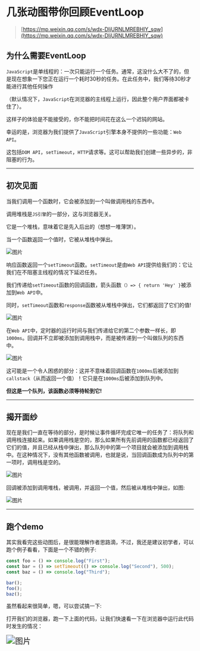 # 几张动图带你回顾EventLoop

> [https://mp.weixin.qq.com/s/wdx-DIjURNLMREBHlY_sqw](https://mp.weixin.qq.com/s/wdx-DIjURNLMREBHlY_sqw)

## 为什么需要EventLoop

`JavaScript`是单线程的：一次只能运行一个任务。通常，这没什么大不了的，但是现在想象一下您正在运行一个耗时30秒的任务。在此任务中，我们等待30秒才能进行其他任何操作

（默认情况下，`JavaScript`在浏览器的主线程上运行，因此整个用户界面都被卡住了）。

这样子的体验是不能接受的，你不能把时间花在这么一个迟钝的网站。

幸运的是，浏览器为我们提供了`JavaScript`引擎本身不提供的一些功能：`Web API`。

这包括`DOM API`，`setTimeout`，`HTTP`请求等。这可以帮助我们创建一些异步的，非阻塞的行为。

------

## 初次见面

当我们调用一个函数时，它会被添加到一个叫做调用栈的东西中。

调用堆栈是`JS引擎`的一部分，这与浏览器无关。

它是一个堆栈，意味着它是先入后出的（想想一堆薄饼）。

当一个函数返回一个值时，它被从堆栈中弹出。

![图片](https://gitee.com/qdzhou/img-upload/raw/master/images/202202142322995.gif)

响应函数返回一个`setTimeout`函数。`setTimeout`是由`Web API`提供给我们的：它让我们在不阻塞主线程的情况下延迟任务。

我们传递给`setTimeout`函数的回调函数，箭头函数`（）=> { return 'Hey' }`被添加到`Web API`中。

同时，`setTimeout`函数和`response`函数被从堆栈中弹出，它们都返回了它们的值!

![图片](https://gitee.com/qdzhou/img-upload/raw/master/images/202202142325373.gif)

在`Web API`中，定时器的运行时间与我们传递给它的第二个参数一样长，即`1000ms`。回调并不立即被添加到调用栈中，而是被传递到一个叫做队列的东西中。

![图片](https://gitee.com/qdzhou/img-upload/raw/master/images/202202142326192.gif)

这可能是一个令人困惑的部分：这并不意味着回调函数在`1000ms`后被添加到`callstack`（从而返回一个值）！它只是在`1000ms`后被添加到队列中。

**但这是一个队列，该函数必须等待轮到它!**

------

## 揭开面纱

现在是我们一直在等待的部分，是时候让事件循环完成它唯一的任务了：将队列和调用栈连接起来。如果调用栈是空的，那么如果所有先前调用的函数都已经返回了它们的值，并且已经从栈中弹出，那么队列中的第一个项目就会被添加到调用栈中。在这种情况下，没有其他函数被调用，也就是说，当回调函数成为队列中的第一项时，调用栈是空的。

![图片](https://gitee.com/qdzhou/img-upload/raw/master/images/202202142326525.gif)

回调被添加到调用堆栈，被调用，并返回一个值，然后被从堆栈中弹出，如图:

![图片](https://gitee.com/qdzhou/img-upload/raw/master/images/202202142326533.gif)

------

## 跑个demo

其实我看完这些动图后，是很能理解作者思路滴，不过，我还是建议初学者，可以跑个例子看看，下面是一个不错的例子:

```js
const foo = () => console.log("First");
const bar = () => setTimeout(() => console.log("Second"), 500);
const baz = () => console.log("Third");

bar();
foo();
baz();
```

虽然看起来很简单，嗯，可以尝试搞一下:

打开我们的浏览器，跑一下上面的代码，让我们快速看一下在浏览器中运行此代码时发生的情况：

<img src="https://gitee.com/qdzhou/img-upload/raw/master/images/202202142328004.gif" alt="图片" style="zoom:150%;" />